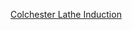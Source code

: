 [Colchester Lathe Induction](https://docs.google.com/document/d/1whbfxdLTcfQS8cOBA9otzSAE_OljpWGSl9V8XFd4dLM/edit?usp=sharing)